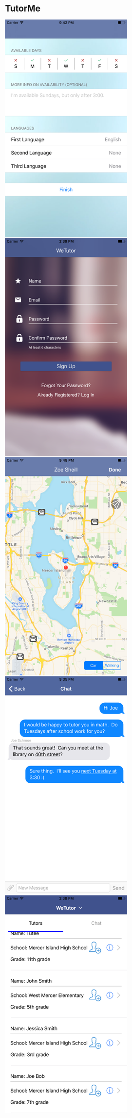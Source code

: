 <h1> TutorMe</h1>

<img src="signup.png" alt ="signup" width="400">
<img src="main screen.png" alt = "pic" width="400">
<img src="map.png" alt = "pic" width="400">
<img src="texting.png" alt = "pic" width="400">
<img src="tutors.png" alt = "pic" width="400">

